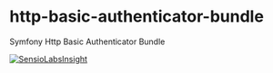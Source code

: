 # http-basic-authenticator-bundle
Symfony Http Basic Authenticator Bundle

[![SensioLabsInsight](https://insight.sensiolabs.com/projects/c485965b-e866-41fd-a583-9780ac9f024b/big.png)](https://insight.sensiolabs.com/projects/c485965b-e866-41fd-a583-9780ac9f024b)
